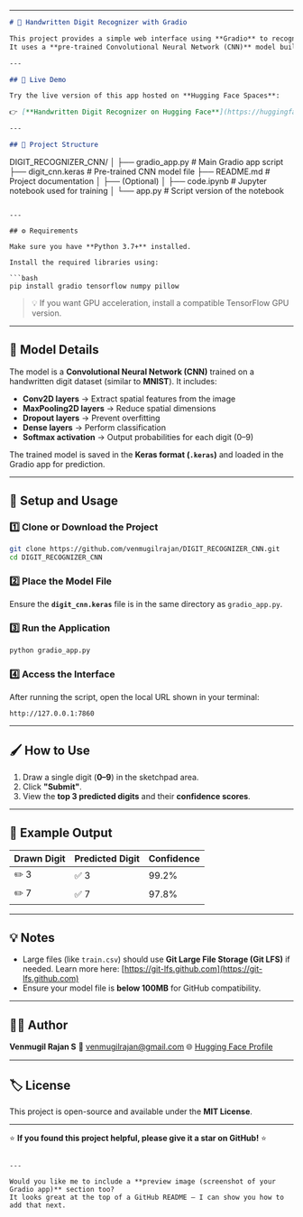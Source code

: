 
---

```markdown
# 🧠 Handwritten Digit Recognizer with Gradio

This project provides a simple web interface using **Gradio** to recognize handwritten digits (**0–9**).  
It uses a **pre-trained Convolutional Neural Network (CNN)** model built with **TensorFlow/Keras**.

---

## 🚀 Live Demo

Try the live version of this app hosted on **Hugging Face Spaces**:

👉 [**Handwritten Digit Recognizer on Hugging Face**](https://huggingface.co/spaces/venmugilrajan/DIGIT_RECOGNIZER_CNN)

---

## 📁 Project Structure

```

DIGIT_RECOGNIZER_CNN/
│
├── gradio_app.py          # Main Gradio app script
├── digit_cnn.keras        # Pre-trained CNN model file
├── README.md              # Project documentation
│
├── (Optional)
│   ├── code.ipynb         # Jupyter notebook used for training
│   └── app.py             # Script version of the notebook

````

---

## ⚙️ Requirements

Make sure you have **Python 3.7+** installed.

Install the required libraries using:

```bash
pip install gradio tensorflow numpy pillow
````

> 💡 If you want GPU acceleration, install a compatible TensorFlow GPU version.

---

## 🧩 Model Details

The model is a **Convolutional Neural Network (CNN)** trained on a handwritten digit dataset (similar to **MNIST**).
It includes:

* **Conv2D layers** → Extract spatial features from the image
* **MaxPooling2D layers** → Reduce spatial dimensions
* **Dropout layers** → Prevent overfitting
* **Dense layers** → Perform classification
* **Softmax activation** → Output probabilities for each digit (0–9)

The trained model is saved in the **Keras format (`.keras`)** and loaded in the Gradio app for prediction.

---

## 🧰 Setup and Usage

### 1️⃣ Clone or Download the Project

```bash
git clone https://github.com/venmugilrajan/DIGIT_RECOGNIZER_CNN.git
cd DIGIT_RECOGNIZER_CNN
```

### 2️⃣ Place the Model File

Ensure the **`digit_cnn.keras`** file is in the same directory as `gradio_app.py`.

### 3️⃣ Run the Application

```bash
python gradio_app.py
```

### 4️⃣ Access the Interface

After running the script, open the local URL shown in your terminal:

```
http://127.0.0.1:7860
```

---

## 🖌️ How to Use

1. Draw a single digit (**0–9**) in the sketchpad area.
2. Click **"Submit"**.
3. View the **top 3 predicted digits** and their **confidence scores**.

---

## 🧾 Example Output

| Drawn Digit | Predicted Digit | Confidence |
| ----------- | --------------- | ---------- |
| ✏️ 3        | ✅ 3             | 99.2%      |
| ✏️ 7        | ✅ 7             | 97.8%      |

---

## 💡 Notes

* Large files (like `train.csv`) should use **Git Large File Storage (Git LFS)** if needed.
  Learn more here: [https://git-lfs.github.com](https://git-lfs.github.com)
* Ensure your model file is **below 100MB** for GitHub compatibility.

---

## 👨‍💻 Author

**Venmugil Rajan S**
📧 [venmugilrajan@gmail.com](mailto:venmugilrajan@gmail.com)
🌐 [Hugging Face Profile](https://huggingface.co/venmugilrajan)

---

## 🏷️ License

This project is open-source and available under the **MIT License**.

---

⭐ **If you found this project helpful, please give it a star on GitHub!** ⭐

```

---

Would you like me to include a **preview image (screenshot of your Gradio app)** section too?  
It looks great at the top of a GitHub README — I can show you how to add that next.
```
